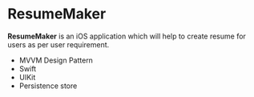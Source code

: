 # ResumeMaker

**ResumeMaker** is an iOS application which will help to create resume for users as per user requirement.

- MVVM Design Pattern
- Swift
- UIKit
- Persistence store
